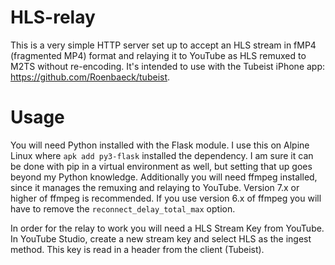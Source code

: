 # HLS-relay
This is a very simple HTTP server set up to accept an HLS stream in fMP4 (fragmented MP4) format and relaying it to YouTube as HLS remuxed to M2TS without re-encoding. It's intended to use with the Tubeist iPhone app: https://github.com/Roenbaeck/tubeist.

# Usage
You will need Python installed with the Flask module. I use this on Alpine Linux where `apk add py3-flask` installed the dependency. I am sure it can be done with pip in a virtual environment as well, but setting that up goes beyond my Python knowledge. Additionally you will need ffmpeg installed, since it manages the remuxing and relaying to YouTube. Version 7.x or higher of ffmpeg is recommended. If you use version 6.x of ffmpeg you will have to remove the `reconnect_delay_total_max` option. 

In order for the relay to work you will need a HLS Stream Key from YouTube. In YouTube Studio, create a new stream key and select HLS as the ingest method. This key is read in a header from the client (Tubeist).